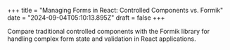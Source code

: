 +++
title = "Managing Forms in React: Controlled Components vs. Formik"
date = "2024-09-04T05:10:13.895Z"
draft = false
+++

  Compare traditional controlled components with the Formik library for handling complex form state and validation in React applications.
        